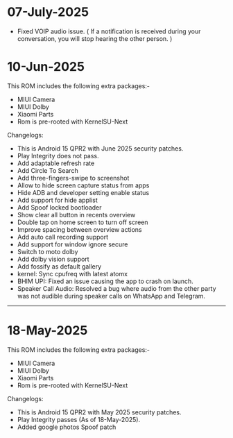 # 07-July-2025

* Fixed VOIP audio issue.
( If a notification is received during your conversation, you will stop hearing the other person. )

# 10-Jun-2025

This ROM includes the following extra packages:-
* MIUI Camera
* MIUI Dolby
* Xiaomi Parts
* Rom is pre-rooted with KernelSU-Next

Changelogs:
* This is Android 15 QPR2 with June 2025 security patches.
* Play Integrity does not pass.
* Add adaptable refresh rate
* Add Circle To Search
* Add three-fingers-swipe to screenshot
* Allow to hide screen capture status from apps 
* Hide ADB and developer setting enable status 
* Add support for hide applist 
* Add Spoof locked bootloader
* Show clear all button in recents overview
* Double tap on home screen to turn off screen
* Improve spacing between overview actions
* Add auto call recording support
* Add support for window ignore secure
* Switch to moto dolby 
* Add dolby vision support 
* Add fossify as default gallery
* kernel: Sync cpufreq with latest atomx
* BHIM UPI: Fixed an issue causing the app to crash on launch.
* Speaker Call Audio: Resolved a bug where audio from the other party was not audible during speaker calls on WhatsApp and Telegram.

***

# 18-May-2025

This ROM includes the following extra packages:-
* MIUI Camera
* MIUI Dolby
* Xiaomi Parts
* Rom is pre-rooted with KernelSU-Next

Changelogs:
* This is Android 15 QPR2 with May 2025 security patches.
* Play Integrity passes (As of 18-May-2025).
* Added google photos Spoof patch
